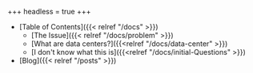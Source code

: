 +++
headless = true
+++

- [Table of Contents]({{< relref "/docs" >}})
  - [The Issue]({{< relref "/docs/problem" >}})
  - [What are data centers?]({{<relref "/docs/data-center" >}})
  - [I don't know what this is]({{<relref "/docs/initial-Questions" >}})
- [Blog]({{< relref "/posts" >}})
